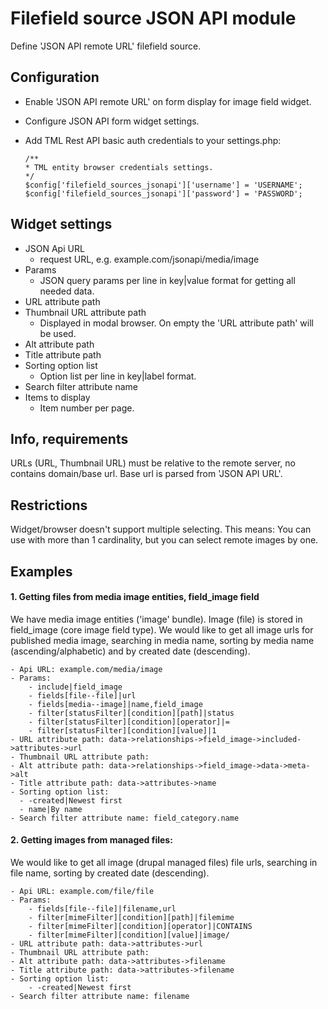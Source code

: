 # Filefield source JSON API module
Define 'JSON API remote URL' filefield source.
  
## Configuration
- Enable 'JSON API remote URL' on form display for image field widget.
- Configure JSON API form widget settings.
- Add TML Rest API basic auth credentials to your settings.php:

      /**
      * TML entity browser credentials settings.
      */
      $config['filefield_sources_jsonapi']['username'] = 'USERNAME';
      $config['filefield_sources_jsonapi']['password'] = 'PASSWORD';
      
## Widget settings
- JSON Api URL
   - request URL, e.g. example.com/jsonapi/media/image
- Params
  - JSON query params per line in key|value format for getting all needed data.
- URL attribute path
- Thumbnail URL attribute path
  - Displayed in modal browser. On empty the 'URL attribute path' will be used.
- Alt attribute path
- Title attribute path
- Sorting option list
  - Option list per line in key|label format.
- Search filter attribute name
- Items to display
  - Item number per page.
  
## Info, requirements
URLs (URL, Thumbnail URL) must be relative to the remote server, no contains
domain/base url. Base url is parsed from 'JSON API URL'.

## Restrictions
Widget/browser doesn't support multiple selecting. This means: You can use with
more than 1 cardinality, but you can select remote images by one.

## Examples
#### 1. Getting files from media image entities, field_image field

We have media image entities ('image' bundle). Image (file) is stored in
field_image (core image field type). We would like to get all image urls for
published media image, searching in media name, sorting by media name
(ascending/alphabetic) and by created date (descending).

    - Api URL: example.com/media/image
    - Params:
        - include|field_image
        - fields[file--file]|url
        - fields[media--image]|name,field_image
        - filter[statusFilter][condition][path]|status
        - filter[statusFilter][condition][operator]|=
        - filter[statusFilter][condition][value]|1
    - URL attribute path: data->relationships->field_image->included->attributes->url
    - Thumbnail URL attribute path:
    - Alt attribute path: data->relationships->field_image->data->meta->alt
    - Title attribute path: data->attributes->name
    - Sorting option list:
      - -created|Newest first
      - name|By name
    - Search filter attribute name: field_category.name

#### 2. Getting images from managed files:
We would like to get all image (drupal managed files) file urls, searching in
file name, sorting by created date (descending).

    - Api URL: example.com/file/file
    - Params:
        - fields[file--file]|filename,url
        - filter[mimeFilter][condition][path]|filemime
        - filter[mimeFilter][condition][operator]|CONTAINS
        - filter[mimeFilter][condition][value]|image/
    - URL attribute path: data->attributes->url
    - Thumbnail URL attribute path:
    - Alt attribute path: data->attributes->filename
    - Title attribute path: data->attributes->filename
    - Sorting option list:
        - -created|Newest first
    - Search filter attribute name: filename